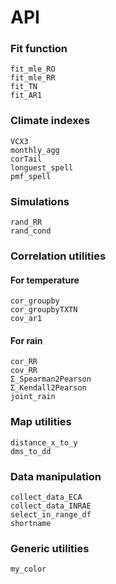 # API

### Fit function

```@docs
fit_mle_RO
fit_mle_RR
fit_TN
fit_AR1
```

### Climate indexes

```@docs
VCX3
monthly_agg
corTail
longuest_spell
pmf_spell

```

### Simulations

```@docs
rand_RR
rand_cond
```

### Correlation utilities

#### For temperature

```@docs
cor_groupby
cor_groupbyTXTN
cov_ar1
```

#### For rain

```@docs
cor_RR
cov_RR
Σ_Spearman2Pearson
Σ_Kendall2Pearson
joint_rain
```

### Map utilities

```@docs
distance_x_to_y
dms_to_dd
```

### Data manipulation

```@docs
collect_data_ECA
collect_data_INRAE
select_in_range_df
shortname
```

### Generic utilities

```@docs
my_color
```
